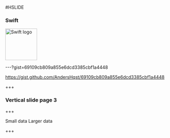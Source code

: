 #HSLIDE

### Swift

<img src="https://www.meta.sc/images/blog/swift_logo.png" alt="Swift logo" style="width: 100px; height: 100px;"/>

---?gist=69109cb809a855e6dcd3385cbf1a4448

<a href="https://gist.github.com/AndersHqst/69109cb809a855e6dcd3385cbf1a4448">https://gist.github.com/AndersHqst/69109cb809a855e6dcd3385cbf1a4448</a>

+++

### Vertical slide page 3   

+++

<canvas data-chart="line" data-chart-src="https://raw.githubusercontent.com/AndersHqst/presentations-swift/master/assets/data.csv">
Small data
<!-- test -->
Larger data
<!-- 
{ 
 "data" : {
  "labels" : ["Enero", "Febrero", "Marzo", "Avril", "Mayo", "Junio", "Julio"],
  "datasets" : [{ "borderColor": "#0f0", "borderDash": ["5","10"] }, { "borderColor": "#0ff" } ]
 }
}
-->
</canvas>

+++ 

<canvas data-chart="line">
<!-- 
{
 "data": {
  "labels": ["January"," February"," March"," April"," May"," June"," July"],
  "datasets": [
   {
    "data":[65,59,80,81,56,55,40],
    "label":"My first dataset","backgroundColor":"rgba(20,220,220,.8)"
   },
   {
    "data":[28,48,40,19,86,27,90],
    "label":"My second dataset","backgroundColor":"rgba(220,120,120,.8)"
   }
  ]
 }, 
 "options": { "responsive": "true" }
}
-->
</canvas>

